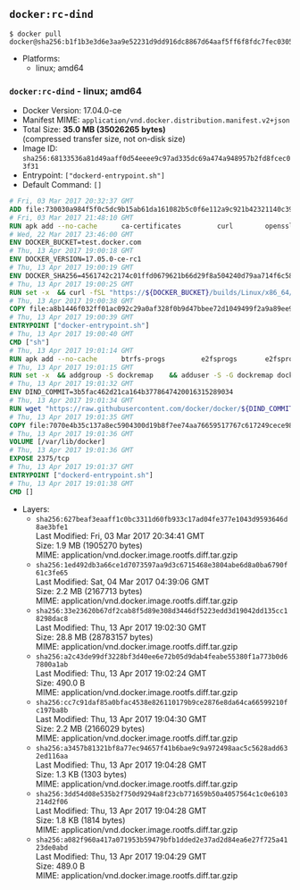 ## `docker:rc-dind`

```console
$ docker pull docker@sha256:b1f1b3e3d6e3aa9e52231d9dd916dc8867d64aaf5ff6f8fdc7fec0305ab7c95b
```

-	Platforms:
	-	linux; amd64

### `docker:rc-dind` - linux; amd64

-	Docker Version: 17.04.0-ce
-	Manifest MIME: `application/vnd.docker.distribution.manifest.v2+json`
-	Total Size: **35.0 MB (35026265 bytes)**  
	(compressed transfer size, not on-disk size)
-	Image ID: `sha256:68133536a81d49aaff0d54eeee9c97ad335dc69a474a948957b2fd8fcec03f31`
-	Entrypoint: `["dockerd-entrypoint.sh"]`
-	Default Command: `[]`

```dockerfile
# Fri, 03 Mar 2017 20:32:37 GMT
ADD file:730030a984f5f0c5dc9b15ab61da161082b5c0f6e112a9c921b42321140c3927 in / 
# Fri, 03 Mar 2017 21:48:10 GMT
RUN apk add --no-cache 		ca-certificates 		curl 		openssl
# Wed, 22 Mar 2017 23:46:00 GMT
ENV DOCKER_BUCKET=test.docker.com
# Thu, 13 Apr 2017 19:00:18 GMT
ENV DOCKER_VERSION=17.05.0-ce-rc1
# Thu, 13 Apr 2017 19:00:19 GMT
ENV DOCKER_SHA256=4561742c2174c01ffd0679621b66d29f8a504240d79aa714f6c58348979d02c6
# Thu, 13 Apr 2017 19:00:25 GMT
RUN set -x 	&& curl -fSL "https://${DOCKER_BUCKET}/builds/Linux/x86_64/docker-${DOCKER_VERSION}.tgz" -o docker.tgz 	&& echo "${DOCKER_SHA256} *docker.tgz" | sha256sum -c - 	&& tar -xzvf docker.tgz 	&& mv docker/* /usr/local/bin/ 	&& rmdir docker 	&& rm docker.tgz 	&& docker -v
# Thu, 13 Apr 2017 19:00:38 GMT
COPY file:a8b1446f032ff01ac092c29a0af328f0b9d47bbee72d1049499f2a9a89ee988a in /usr/local/bin/ 
# Thu, 13 Apr 2017 19:00:39 GMT
ENTRYPOINT ["docker-entrypoint.sh"]
# Thu, 13 Apr 2017 19:00:40 GMT
CMD ["sh"]
# Thu, 13 Apr 2017 19:01:14 GMT
RUN apk add --no-cache 		btrfs-progs 		e2fsprogs 		e2fsprogs-extra 		iptables 		xfsprogs 		xz
# Thu, 13 Apr 2017 19:01:15 GMT
RUN set -x 	&& addgroup -S dockremap 	&& adduser -S -G dockremap dockremap 	&& echo 'dockremap:165536:65536' >> /etc/subuid 	&& echo 'dockremap:165536:65536' >> /etc/subgid
# Thu, 13 Apr 2017 19:01:32 GMT
ENV DIND_COMMIT=3b5fac462d21ca164b3778647420016315289034
# Thu, 13 Apr 2017 19:01:34 GMT
RUN wget "https://raw.githubusercontent.com/docker/docker/${DIND_COMMIT}/hack/dind" -O /usr/local/bin/dind 	&& chmod +x /usr/local/bin/dind
# Thu, 13 Apr 2017 19:01:35 GMT
COPY file:7070e4b35c137a8ec5904300d19b8f7ee74aa76659517767c617249cece98a4a in /usr/local/bin/ 
# Thu, 13 Apr 2017 19:01:36 GMT
VOLUME [/var/lib/docker]
# Thu, 13 Apr 2017 19:01:36 GMT
EXPOSE 2375/tcp
# Thu, 13 Apr 2017 19:01:37 GMT
ENTRYPOINT ["dockerd-entrypoint.sh"]
# Thu, 13 Apr 2017 19:01:38 GMT
CMD []
```

-	Layers:
	-	`sha256:627beaf3eaaff1c0bc3311d60fb933c17ad04fe377e1043d9593646d8ae3bfe1`  
		Last Modified: Fri, 03 Mar 2017 20:34:41 GMT  
		Size: 1.9 MB (1905270 bytes)  
		MIME: application/vnd.docker.image.rootfs.diff.tar.gzip
	-	`sha256:1ed492db3a66ce1d7073597aa9d3c6715468e3804abe6d8a0ba6790f61c3fe65`  
		Last Modified: Sat, 04 Mar 2017 04:39:06 GMT  
		Size: 2.2 MB (2167713 bytes)  
		MIME: application/vnd.docker.image.rootfs.diff.tar.gzip
	-	`sha256:33e23620b67df2cab8f5d89e308d3446df5223edd3d19042dd135cc18298dac8`  
		Last Modified: Thu, 13 Apr 2017 19:02:30 GMT  
		Size: 28.8 MB (28783157 bytes)  
		MIME: application/vnd.docker.image.rootfs.diff.tar.gzip
	-	`sha256:a2c43de99df3228bf3d40ee6e72b05d9dab4feabe55380f1a773b0d67800a1ab`  
		Last Modified: Thu, 13 Apr 2017 19:02:24 GMT  
		Size: 490.0 B  
		MIME: application/vnd.docker.image.rootfs.diff.tar.gzip
	-	`sha256:cc7c91daf85a0bfac4538e826110179b9ce2876e8da64ca66599210fc197ba8b`  
		Last Modified: Thu, 13 Apr 2017 19:04:30 GMT  
		Size: 2.2 MB (2166029 bytes)  
		MIME: application/vnd.docker.image.rootfs.diff.tar.gzip
	-	`sha256:a3457b81321bf8a77ec94657f41b6bae9c9a972498aac5c5628add632ed116aa`  
		Last Modified: Thu, 13 Apr 2017 19:04:28 GMT  
		Size: 1.3 KB (1303 bytes)  
		MIME: application/vnd.docker.image.rootfs.diff.tar.gzip
	-	`sha256:3dd54d08e535b2f750d9294a8f23cb771659b50a4057564c1c0e6103214d2f06`  
		Last Modified: Thu, 13 Apr 2017 19:04:28 GMT  
		Size: 1.8 KB (1814 bytes)  
		MIME: application/vnd.docker.image.rootfs.diff.tar.gzip
	-	`sha256:a082f960a417a071953b59479bfb1dded2e37ad2d84ea6e27f725a4123de0abd`  
		Last Modified: Thu, 13 Apr 2017 19:04:29 GMT  
		Size: 489.0 B  
		MIME: application/vnd.docker.image.rootfs.diff.tar.gzip
